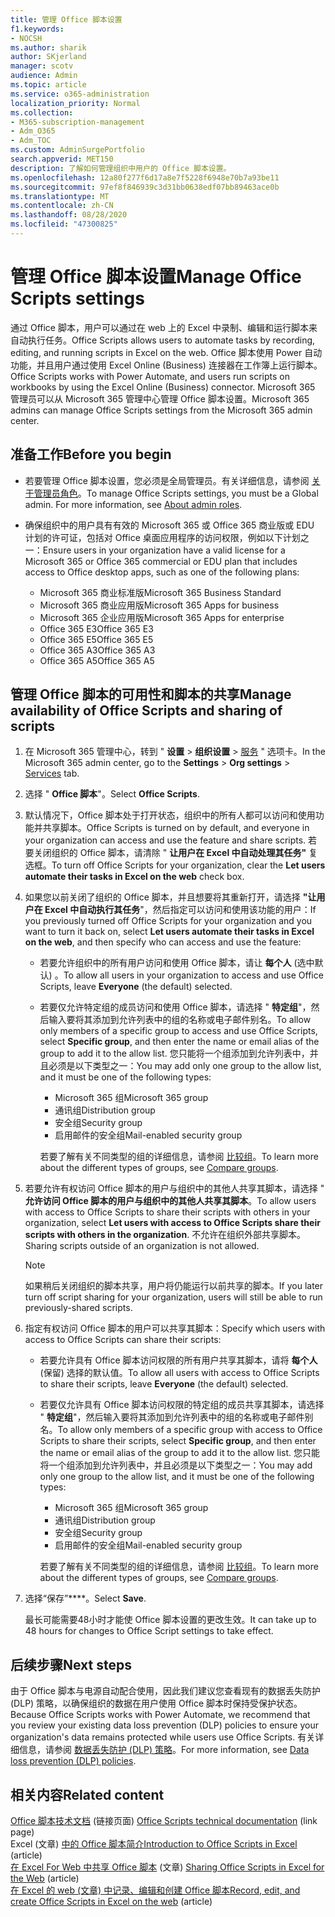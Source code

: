 ```yaml
---
title: 管理 Office 脚本设置
f1.keywords:
- NOCSH
ms.author: sharik
author: SKjerland
manager: scotv
audience: Admin
ms.topic: article
ms.service: o365-administration
localization_priority: Normal
ms.collection:
- M365-subscription-management
- Adm_O365
- Adm_TOC
ms.custom: AdminSurgePortfolio
search.appverid: MET150
description: 了解如何管理组织中用户的 Office 脚本设置。
ms.openlocfilehash: 12a80f277f6d17a8e7f5228f6948e70b7a93be11
ms.sourcegitcommit: 97ef8f846939c3d31bb0638edf07bb89463ace0b
ms.translationtype: MT
ms.contentlocale: zh-CN
ms.lasthandoff: 08/28/2020
ms.locfileid: "47300825"
---
```

# <a name="manage-office-scripts-settings"></a><span data-ttu-id="b9fc3-103">管理 Office 脚本设置</span><span class="sxs-lookup"><span data-stu-id="b9fc3-103">Manage Office Scripts settings</span></span>

<span data-ttu-id="b9fc3-104">通过 Office 脚本，用户可以通过在 web 上的 Excel 中录制、编辑和运行脚本来自动执行任务。</span><span class="sxs-lookup"><span data-stu-id="b9fc3-104">Office Scripts‎ allows users to automate tasks by recording, editing, and running scripts in ‎Excel‎ on the web.</span></span> <span data-ttu-id="b9fc3-105">Office 脚本使用 Power 自动功能，并且用户通过使用 Excel Online (Business) 连接器在工作簿上运行脚本。</span><span class="sxs-lookup"><span data-stu-id="b9fc3-105">‎Office Scripts‎ works with Power Automate, and users run scripts on workbooks by using the ‎Excel‎ Online (Business) connector.</span></span> <span data-ttu-id="b9fc3-106">Microsoft 365 管理员可以从 Microsoft 365 管理中心管理 Office 脚本设置。</span><span class="sxs-lookup"><span data-stu-id="b9fc3-106">Microsoft 365 admins can manage Office Scripts settings from the Microsoft 365 admin center.</span></span>

## <a name="before-you-begin"></a><span data-ttu-id="b9fc3-107">准备工作</span><span class="sxs-lookup"><span data-stu-id="b9fc3-107">Before you begin</span></span>

- <span data-ttu-id="b9fc3-108">若要管理 Office 脚本设置，您必须是全局管理员。有关详细信息，请参阅 [关于管理员角色](../add-users/about-admin-roles.md)。</span><span class="sxs-lookup"><span data-stu-id="b9fc3-108">To manage Office Scripts settings, you must be a Global admin. For more information, see [About admin roles](../add-users/about-admin-roles.md).</span></span>

- <span data-ttu-id="b9fc3-109">确保组织中的用户具有有效的 Microsoft 365 或 Office 365 商业版或 EDU 计划的许可证，包括对 Office 桌面应用程序的访问权限，例如以下计划之一：</span><span class="sxs-lookup"><span data-stu-id="b9fc3-109">Ensure users in your organization have a valid license for a Microsoft 365 or Office 365 commercial or EDU plan that includes access to Office desktop apps, such as one of the following plans:</span></span>

    - <span data-ttu-id="b9fc3-110">Microsoft 365 商业标准版</span><span class="sxs-lookup"><span data-stu-id="b9fc3-110">Microsoft 365 Business Standard</span></span>
    - <span data-ttu-id="b9fc3-111">Microsoft 365 商业应用版</span><span class="sxs-lookup"><span data-stu-id="b9fc3-111">Microsoft 365 Apps for business</span></span>
    - <span data-ttu-id="b9fc3-112">Microsoft 365 企业应用版</span><span class="sxs-lookup"><span data-stu-id="b9fc3-112">Microsoft 365 Apps for enterprise</span></span>
    - <span data-ttu-id="b9fc3-113">Office 365 E3</span><span class="sxs-lookup"><span data-stu-id="b9fc3-113">Office 365 E3</span></span>
    - <span data-ttu-id="b9fc3-114">Office 365 E5</span><span class="sxs-lookup"><span data-stu-id="b9fc3-114">Office 365 E5</span></span>
    - <span data-ttu-id="b9fc3-115">Office 365 A3</span><span class="sxs-lookup"><span data-stu-id="b9fc3-115">Office 365 A3</span></span>
    - <span data-ttu-id="b9fc3-116">Office 365 A5</span><span class="sxs-lookup"><span data-stu-id="b9fc3-116">Office 365 A5</span></span>

## <a name="manage-availability-of-office-scripts-and-sharing-of-scripts"></a><span data-ttu-id="b9fc3-117">管理 Office 脚本的可用性和脚本的共享</span><span class="sxs-lookup"><span data-stu-id="b9fc3-117">Manage availability of Office Scripts and sharing of scripts</span></span>

1. <span data-ttu-id="b9fc3-118">在 Microsoft 365 管理中心，转到 " **设置** \> **组织设置** \> <a href="https://go.microsoft.com/fwlink/p/?linkid=2053743" target="_blank">服务</a> " 选项卡。</span><span class="sxs-lookup"><span data-stu-id="b9fc3-118">In the Microsoft 365 admin center, go to the **Settings** \> **Org settings** \> <a href="https://go.microsoft.com/fwlink/p/?linkid=2053743" target="_blank">Services</a> tab.</span></span>

2. <span data-ttu-id="b9fc3-119">选择 " **Office 脚本**"。</span><span class="sxs-lookup"><span data-stu-id="b9fc3-119">Select **Office Scripts**.</span></span>

3. <span data-ttu-id="b9fc3-120">默认情况下，Office 脚本处于打开状态，组织中的所有人都可以访问和使用功能并共享脚本。</span><span class="sxs-lookup"><span data-stu-id="b9fc3-120">Office Scripts is turned on by default, and everyone in your organization can access and use the feature and share scripts.</span></span> <span data-ttu-id="b9fc3-121">若要关闭组织的 Office 脚本，请清除 " **让用户在 Excel 中自动处理其任务"** 复选框。</span><span class="sxs-lookup"><span data-stu-id="b9fc3-121">To turn off Office Scripts for your organization, clear the **Let users automate their tasks in Excel on the web** check box.</span></span>

4. <span data-ttu-id="b9fc3-122">如果您以前关闭了组织的 Office 脚本，并且想要将其重新打开，请选择 **"让用户在 Excel 中自动执行其任务**"，然后指定可以访问和使用该功能的用户：</span><span class="sxs-lookup"><span data-stu-id="b9fc3-122">If you previously turned off Office Scripts for your organization and you want to turn it back on, select **Let users automate their tasks in Excel on the web**, and then specify who can access and use the feature:</span></span>

    - <span data-ttu-id="b9fc3-123">若要允许组织中的所有用户访问和使用 Office 脚本，请让 **每个人** (选中默认) 。</span><span class="sxs-lookup"><span data-stu-id="b9fc3-123">To allow all users in your organization to access and use Office Scripts, leave **Everyone** (the default) selected.</span></span> 

    - <span data-ttu-id="b9fc3-124">若要仅允许特定组的成员访问和使用 Office 脚本，请选择 " **特定组**"，然后输入要将其添加到允许列表中的组的名称或电子邮件别名。</span><span class="sxs-lookup"><span data-stu-id="b9fc3-124">To allow only members of a specific group to access and use Office Scripts, select **Specific group**, and then enter the name or email alias of the group to add it to the allow list.</span></span> <span data-ttu-id="b9fc3-125">您只能将一个组添加到允许列表中，并且必须是以下类型之一：</span><span class="sxs-lookup"><span data-stu-id="b9fc3-125">You may add only one group to the allow list, and it must be one of the following types:</span></span>
        - <span data-ttu-id="b9fc3-126">Microsoft 365 组</span><span class="sxs-lookup"><span data-stu-id="b9fc3-126">Microsoft 365 group</span></span>
        - <span data-ttu-id="b9fc3-127">通讯组</span><span class="sxs-lookup"><span data-stu-id="b9fc3-127">Distribution group</span></span>
        - <span data-ttu-id="b9fc3-128">安全组</span><span class="sxs-lookup"><span data-stu-id="b9fc3-128">Security group</span></span>
        - <span data-ttu-id="b9fc3-129">启用邮件的安全组</span><span class="sxs-lookup"><span data-stu-id="b9fc3-129">Mail-enabled security group</span></span>
    
        <span data-ttu-id="b9fc3-130">若要了解有关不同类型的组的详细信息，请参阅 [比较组](../create-groups/compare-groups.md)。</span><span class="sxs-lookup"><span data-stu-id="b9fc3-130">To learn more about the different types of groups, see [Compare groups](../create-groups/compare-groups.md).</span></span>

5. <span data-ttu-id="b9fc3-131">若要允许有权访问 Office 脚本的用户与组织中的其他人共享其脚本，请选择 " **允许访问 Office 脚本的用户与组织中的其他人共享其脚本**。</span><span class="sxs-lookup"><span data-stu-id="b9fc3-131">To allow users with access to Office Scripts to share their scripts with others in your organization, select **Let users with access to Office Scripts share their scripts with others in the organization**.</span></span> <span data-ttu-id="b9fc3-132">不允许在组织外部共享脚本。</span><span class="sxs-lookup"><span data-stu-id="b9fc3-132">Sharing scripts outside of an organization is not allowed.</span></span>
 
    > [!NOTE]
    > <span data-ttu-id="b9fc3-133">如果稍后关闭组织的脚本共享，用户将仍能运行以前共享的脚本。</span><span class="sxs-lookup"><span data-stu-id="b9fc3-133">If you later turn off script sharing for your organization, users will still be able to run previously-shared scripts.</span></span>
 
6. <span data-ttu-id="b9fc3-134">指定有权访问 Office 脚本的用户可以共享其脚本：</span><span class="sxs-lookup"><span data-stu-id="b9fc3-134">Specify which users with access to Office Scripts can share their scripts:</span></span>
    
    - <span data-ttu-id="b9fc3-135">若要允许具有 Office 脚本访问权限的所有用户共享其脚本，请将 **每个人** (保留) 选择的默认值。</span><span class="sxs-lookup"><span data-stu-id="b9fc3-135">To allow all users with access to Office Scripts to share their scripts, leave **Everyone** (the default) selected.</span></span>

    - <span data-ttu-id="b9fc3-136">若要仅允许具有 Office 脚本访问权限的特定组的成员共享其脚本，请选择 " **特定组**"，然后输入要将其添加到允许列表中的组的名称或电子邮件别名。</span><span class="sxs-lookup"><span data-stu-id="b9fc3-136">To allow only members of a specific group with access to Office Scripts to share their scripts, select **Specific group**, and then enter the name or email alias of the group to add it to the allow list.</span></span> <span data-ttu-id="b9fc3-137">您只能将一个组添加到允许列表中，并且必须是以下类型之一：</span><span class="sxs-lookup"><span data-stu-id="b9fc3-137">You may add only one group to the allow list, and it must be one of the following types:</span></span>
        - <span data-ttu-id="b9fc3-138">Microsoft 365 组</span><span class="sxs-lookup"><span data-stu-id="b9fc3-138">Microsoft 365 group</span></span>
        - <span data-ttu-id="b9fc3-139">通讯组</span><span class="sxs-lookup"><span data-stu-id="b9fc3-139">Distribution group</span></span>
        - <span data-ttu-id="b9fc3-140">安全组</span><span class="sxs-lookup"><span data-stu-id="b9fc3-140">Security group</span></span>
        - <span data-ttu-id="b9fc3-141">启用邮件的安全组</span><span class="sxs-lookup"><span data-stu-id="b9fc3-141">Mail-enabled security group</span></span>
    
        <span data-ttu-id="b9fc3-142">若要了解有关不同类型的组的详细信息，请参阅 [比较组](../create-groups/compare-groups.md)。</span><span class="sxs-lookup"><span data-stu-id="b9fc3-142">To learn more about the different types of groups, see [Compare groups](../create-groups/compare-groups.md).</span></span>

7. <span data-ttu-id="b9fc3-143">选择“保存”\*\*\*\*。</span><span class="sxs-lookup"><span data-stu-id="b9fc3-143">Select **Save**.</span></span>

    <span data-ttu-id="b9fc3-144">最长可能需要48小时才能使 Office 脚本设置的更改生效。</span><span class="sxs-lookup"><span data-stu-id="b9fc3-144">It can take up to 48 hours for changes to Office Script settings to take effect.</span></span>

## <a name="next-steps"></a><span data-ttu-id="b9fc3-145">后续步骤</span><span class="sxs-lookup"><span data-stu-id="b9fc3-145">Next steps</span></span>

<span data-ttu-id="b9fc3-146">由于 Office 脚本与电源自动配合使用，因此我们建议您查看现有的数据丢失防护 (DLP) 策略，以确保组织的数据在用户使用 Office 脚本时保持受保护状态。</span><span class="sxs-lookup"><span data-stu-id="b9fc3-146">Because Office Scripts works with Power Automate, we recommend that you review your existing data loss prevention (DLP) policies to ensure your organization's data remains protected while users use ‎Office Scripts‎.</span></span> <span data-ttu-id="b9fc3-147">有关详细信息，请参阅 [数据丢失防护 (DLP) 策略](/power-automate/prevent-data-loss)。</span><span class="sxs-lookup"><span data-stu-id="b9fc3-147">For more information, see [Data loss prevention (DLP) policies](/power-automate/prevent-data-loss).</span></span>

## <a name="related-content"></a><span data-ttu-id="b9fc3-148">相关内容</span><span class="sxs-lookup"><span data-stu-id="b9fc3-148">Related content</span></span>

<span data-ttu-id="b9fc3-149">[Office 脚本技术文档](/office/dev/scripts/) (链接页面) </span><span class="sxs-lookup"><span data-stu-id="b9fc3-149">[Office Scripts technical documentation](/office/dev/scripts/) (link page)</span></span>\
<span data-ttu-id="b9fc3-150">Excel (文章) [中的 Office 脚本简介](https://support.microsoft.com/office/9fbe283d-adb8-4f13-a75b-a81c6baf163a)</span><span class="sxs-lookup"><span data-stu-id="b9fc3-150">[Introduction to Office Scripts in Excel](https://support.microsoft.com/office/9fbe283d-adb8-4f13-a75b-a81c6baf163a) (article)</span></span>\
<span data-ttu-id="b9fc3-151">[在 Excel For Web 中共享 Office 脚本](https://support.microsoft.com/office/226eddbc-3a44-4540-acfe-fccda3d1122b) (文章) </span><span class="sxs-lookup"><span data-stu-id="b9fc3-151">[Sharing Office Scripts in Excel for the Web](https://support.microsoft.com/office/226eddbc-3a44-4540-acfe-fccda3d1122b) (article)</span></span>\
<span data-ttu-id="b9fc3-152">[在 Excel 的 web (文章) 中记录、编辑和创建 Office 脚本](/office/dev/scripts/tutorials/excel-tutorial)</span><span class="sxs-lookup"><span data-stu-id="b9fc3-152">[Record, edit, and create Office Scripts in Excel on the web](/office/dev/scripts/tutorials/excel-tutorial) (article)</span></span>